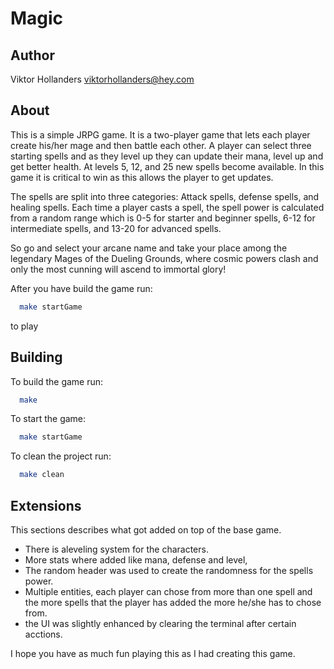 # Magic

## Author

Viktor Hollanders <viktorhollanders@hey.com>

## About

This is a simple JRPG game. It is a two-player game that lets each player create his/her mage and then battle each other.
A player can select three starting spells and as they level up they can update their mana, level up and get better health.
At levels 5, 12, and 25 new spells become available. In this game it is critical to win as this allows the player to get updates.

The spells are split into three categories: Attack spells, defense spells, and healing spells. Each time a player casts a spell, the spell power is calculated from a random range which is 0-5 for starter and beginner spells, 6-12 for intermediate spells, and 13-20 for advanced spells.

So go and select your arcane name and take your place among the legendary Mages of the Dueling Grounds, where cosmic powers clash and only the most cunning will ascend to immortal glory!

After you have build the game run:

```sh
  make startGame
```

to play

## Building

To build the game run:

```sh
  make
```

To start the game:

```sh
  make startGame
```

To clean the project run:

```sh
  make clean
```

## Extensions

This sections describes what got added on top of the base game.

- There is aleveling system for the characters.
- More stats where added like mana, defense and level,
- The random header was used to create the randomness for the spells power.
- Multiple entities, each player can chose from more than one spell and the more spells that the player has added the more he/she has to chose from.
- the UI was slightly enhanced by clearing the terminal after certain acctions.

I hope you have as much fun playing this as I had creating this game.
